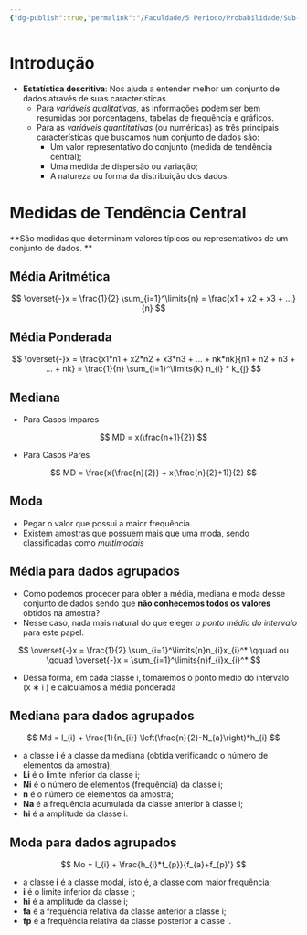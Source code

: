 ```yaml
---
{"dg-publish":true,"permalink":"/Faculdade/5 Periodo/Probabilidade/Sub-Notes/Medidas centrais e de dispersão/","tags":["PB"],"created":"2024-12-26T10:28:40.190-03:00"}
---
```



# Introdução
- **Estatística descritiva**: Nos ajuda a entender melhor um conjunto de dados através de suas características
	- Para *variáveis qualitativas*, as informações podem ser bem resumidas por porcentagens, tabelas de frequência e gráficos.
	- Para as *variáveis quantitativas* (ou numéricas) as três principais características que buscamos num conjunto de dados são:
		- Um valor representativo do conjunto (medida de tendência central); 
		- Uma medida de dispersão ou variação; 
		- A natureza ou forma da distribuição dos dados.
# Medidas de Tendência Central
**São medidas que determinam valores típicos ou representativos de um conjunto de dados. **

## Média Aritmética

$$
	\overset{-}x = \frac{1}{2} \sum_{i=1}^\limits{n} = \frac{x1 + x2 + x3 + ...}{n}
$$


## Média Ponderada
$$
\overset{-}x = \frac{x1*n1 + x2*n2 + x3*n3 + ... + nk*nk}{n1 + n2 + n3 + ... + nk} = \frac{1}{n} \sum_{i=1}^\limits{k} n_{i} * k_{j}
$$


## Mediana
- Para Casos Impares

$$
	MD = x(\frac{n+1}{2}) 
$$

- Para Casos Pares

$$
	MD = \frac{x{\frac{n}{2}} + x(\frac{n}{2}+1)}{2} 
$$

## Moda

- Pegar o valor que possui a maior frequência.
- Existem amostras que possuem mais que uma moda, sendo classificadas como *multimodais*

## Média para dados agrupados

- Como podemos proceder para obter a média, mediana e moda desse conjunto de dados sendo que **não conhecemos todos os valores** obtidos na amostra?
- Nesse caso, nada mais natural do que eleger o *ponto médio do intervalo* para este papel.

$$
\overset{-}x = \frac{1}{2} \sum_{i=1}^\limits{n}n_{i}x_{i}^*
\qquad ou \qquad \overset{-}x = \sum_{i=1}^\limits{n}f_{i}x_{i}^*
$$
- Dessa forma, em cada classe i, tomaremos o ponto médio do intervalo (x ∗ i ) e calculamos a média ponderada

## Mediana para dados agrupados
$$
Md = l_{i} + \frac{1}{n_{i}} \left(\frac{n}{2}-N_{a}\right)*h_{i}
$$
- a classe **i** é a classe da mediana (obtida verificando o número de elementos da amostra); 
- **Li** é o limite inferior da classe i; 
- **Ni** é o número de elementos (frequência) da classe i;
- **n** é o número de elementos da amostra; 
- **Na** é a frequência acumulada da classe anterior à classe i; 
- **hi** é a amplitude da classe i.

## Moda para dados agrupados

$$
Mo = l_{i} + \frac{h_{i}*f_{p}}{f_{a}+f_{p}'}
$$

- a classe **i** é a classe modal, isto é, a classe com maior frequência;
- **i** é o limite inferior da classe i; 
- **hi** é a amplitude da classe i; 
- **fa** é a frequência relativa da classe anterior a classe i; 
- **fp** é a frequência relativa da classe posterior a classe i.


